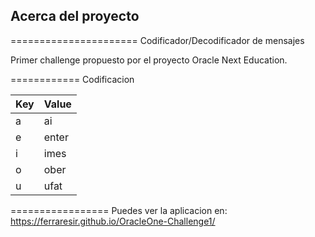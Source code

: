 ## Acerca del proyecto
======================
Codificador/Decodificador de mensajes

Primer challenge  propuesto por el proyecto Oracle Next Education.

============
Codificacion

| Key           | Value                                                                |
| ----------------- | ------------------------------------------------------------------ |
| a |ai|
| e |enter|
| i |imes|
| o |ober|
| u |ufat|

=================
Puedes ver la aplicacion en: https://ferraresir.github.io/OracleOne-Challenge1/
